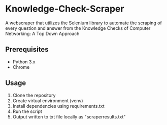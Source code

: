 # Knowledge-Check-Scraper
A webscraper that utilizes the Selenium library to automate the scraping of every question and answer from the Knowledge Checks of Computer Networking: A Top Down Approach

## Prerequisites

- Python 3.x
- Chrome

## Usage

1. Clone the repository
2. Create virtual environment (venv)
3. Install dependencies using requirements.txt
4. Run the script
5. Output written to txt file locally as "scraperresults.txt"
